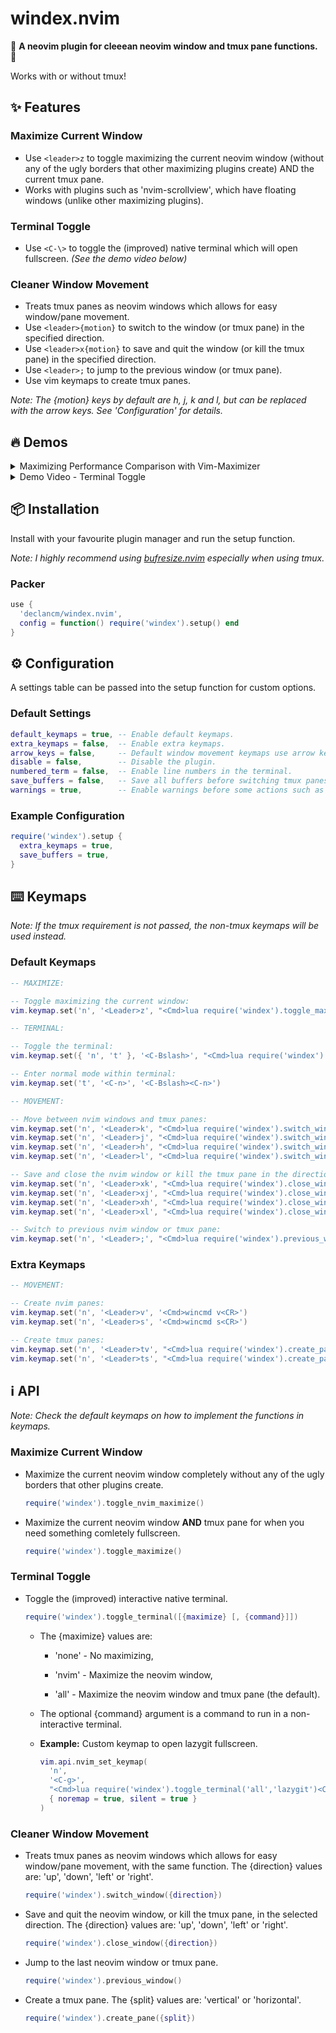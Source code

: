 # windex.nvim

🧼 __A neovim plugin for cleeean neovim window and tmux pane functions.__ 🧼

Works with or without tmux!

## ✨ Features

### Maximize Current Window

* Use `<leader>z` to toggle maximizing the current neovim window (without any of
  the ugly borders that other maximizing plugins create) AND the current
  tmux pane.
* Works with plugins such as 'nvim-scrollview', which have floating windows
  (unlike other maximizing plugins).

### Terminal Toggle

* Use `<C-\>` to toggle the (improved) native terminal which will open
  fullscreen. _(See the demo video below)_

### Cleaner Window Movement

* Treats tmux panes as neovim windows which allows for easy window/pane movement.
* Use `<leader>{motion}` to switch to the window (or tmux pane) in the specified 
  direction.
* Use `<leader>x{motion}` to save and quit the window (or kill the tmux pane) in
  the specified direction.
* Use `<leader>;` to jump to the previous window (or tmux pane).
* Use vim keymaps to create tmux panes.

_Note: The {motion} keys by default are h, j, k and l, but can be replaced
  with the arrow keys. See 'Configuration' for details._

## 🔥 Demos

<details>
<summary markdown="span">Maximizing Performance Comparison with Vim-Maximizer</summary>

<!-- A comparison of vim-maximizer and windex.nvim with maximizing a nvim window and a tmux pane split. -->

### vim-maximizer

Has weird thing in the top left where it didn't maximize properly and doesn't maximize the tmux pane. 🤢

![vim-maximizer](https://user-images.githubusercontent.com/90937622/159694125-322f371f-4334-4731-bf02-cfde05945654.png)

### windex.nvim

Perfectly maximizes the neovim window and tmux pane! 👑

![windex](https://user-images.githubusercontent.com/90937622/159694138-5b99ec1d-e860-42fb-9af6-ca23b98dda25.png)

</details>

<details>
<summary markdown="span">Demo Video - Terminal Toggle</summary>

### Window / Pane Movement and Terminal Toggle

https://user-images.githubusercontent.com/90937622/159681079-58f36668-e78b-41fa-b929-e9ebc9dd8d3b.mp4

</details>

## 📦 Installation

Install with your favourite plugin manager and run the setup function.

_Note: I highly recommend using [bufresize.nvim](https://github.com/kwkarlwang/bufresize.nvim) especially when using tmux._

### Packer

```lua
use {
  'declancm/windex.nvim',
  config = function() require('windex').setup() end
}
```

## ⚙️ Configuration

A settings table can be passed into the setup function for custom options.

### Default Settings

```lua
default_keymaps = true, -- Enable default keymaps.
extra_keymaps = false,  -- Enable extra keymaps.
arrow_keys = false,     -- Default window movement keymaps use arrow keys instead of 'h,j,k,l'.
disable = false,        -- Disable the plugin.
numbered_term = false,  -- Enable line numbers in the terminal.
save_buffers = false,   -- Save all buffers before switching tmux panes.
warnings = true,        -- Enable warnings before some actions such as closing tmux panes.
```

### Example Configuration

```lua
require('windex').setup {
  extra_keymaps = true,
  save_buffers = true,
}
```

## ⌨️  Keymaps

_Note: If the tmux requirement is not passed, the non-tmux keymaps will be
used instead._

### Default Keymaps

```lua
-- MAXIMIZE:

-- Toggle maximizing the current window:
vim.keymap.set('n', '<Leader>z', "<Cmd>lua require('windex').toggle_maximize()<CR>")

-- TERMINAL:

-- Toggle the terminal:
vim.keymap.set({ 'n', 't' }, '<C-Bslash>', "<Cmd>lua require('windex').toggle_terminal()<CR>")

-- Enter normal mode within terminal:
vim.keymap.set('t', '<C-n>', '<C-Bslash><C-n>')

-- MOVEMENT:

-- Move between nvim windows and tmux panes:
vim.keymap.set('n', '<Leader>k', "<Cmd>lua require('windex').switch_window('up')<CR>")
vim.keymap.set('n', '<Leader>j', "<Cmd>lua require('windex').switch_window('down')<CR>")
vim.keymap.set('n', '<Leader>h', "<Cmd>lua require('windex').switch_window('left')<CR>")
vim.keymap.set('n', '<Leader>l', "<Cmd>lua require('windex').switch_window('right')<CR>")

-- Save and close the nvim window or kill the tmux pane in the direction selected:
vim.keymap.set('n', '<Leader>xk', "<Cmd>lua require('windex').close_window('up')<CR>")
vim.keymap.set('n', '<Leader>xj', "<Cmd>lua require('windex').close_window('down')<CR>")
vim.keymap.set('n', '<Leader>xh', "<Cmd>lua require('windex').close_window('left')<CR>")
vim.keymap.set('n', '<Leader>xl', "<Cmd>lua require('windex').close_window('right')<CR>")

-- Switch to previous nvim window or tmux pane:
vim.keymap.set('n', '<Leader>;', "<Cmd>lua require('windex').previous_window()<CR>")
```

### Extra Keymaps

```lua
-- MOVEMENT:

-- Create nvim panes:
vim.keymap.set('n', '<Leader>v', '<Cmd>wincmd v<CR>')
vim.keymap.set('n', '<Leader>s', '<Cmd>wincmd s<CR>')

-- Create tmux panes:
vim.keymap.set('n', '<Leader>tv', "<Cmd>lua require('windex').create_pane('vertical')<CR>")
vim.keymap.set('n', '<Leader>ts', "<Cmd>lua require('windex').create_pane('horizontal')<CR>")
```

## ℹ️ API

_Note: Check the default keymaps on how to implement the functions in keymaps._

### Maximize Current Window

* Maximize the current neovim window completely without any of the ugly borders
  that other plugins create.

  ```lua
  require('windex').toggle_nvim_maximize()
  ```

* Maximize the current neovim window __AND__ tmux pane for when you need something
  comletely fullscreen.

  ```lua
  require('windex').toggle_maximize()
  ```

### Terminal Toggle

* Toggle the (improved) interactive native terminal.

  ```lua
  require('windex').toggle_terminal([{maximize} [, {command}]])
  ```

  * The {maximize} values are:
  
    * 'none' - No maximizing,
    
    * 'nvim' - Maximize the neovim window,
    
    * 'all' - Maximize the neovim window and tmux pane (the default).

  * The optional {command} argument is a command to run in a non-interactive
    terminal.

  * __Example:__ Custom keymap to open lazygit fullscreen.

    ```lua
    vim.api.nvim_set_keymap(
      'n',
      '<C-g>',
      "<Cmd>lua require('windex').toggle_terminal('all','lazygit')<CR>",
      { noremap = true, silent = true }
    )
    ```

### Cleaner Window Movement

* Treats tmux panes as neovim windows which allows for easy window/pane movement,
  with the same function. The {direction} values are: 'up', 'down', 'left' or
  'right'.

  ```lua
  require('windex').switch_window({direction})
  ```

* Save and quit the neovim window, or kill the tmux pane, in the selected
  direction. The {direction} values are: 'up', 'down', 'left' or 'right'.

  ```lua
  require('windex').close_window({direction})
  ```

* Jump to the last neovim window or tmux pane.

  ```lua
  require('windex').previous_window()
  ```

* Create a tmux pane. The {split} values are: 'vertical' or 'horizontal'.

  ```lua
  require('windex').create_pane({split})
  ```
